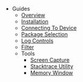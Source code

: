 * Guides
  * [Overview](index.md)
  * [Installation](Installation.md)
  * [Connecting To Device](ConnectingToDevice.md)
  * [Package Selection](PackageSelection.md)
  * [Log Controls](LogControls.md)
  * [Filter](Filter.md)
  * Tools
    * [Screen Capture](ScreenCapture.md)
    * [Stacktrace Utility](StacktraceUtility.md)
    * [Memory Window](MemoryWindow.md)

